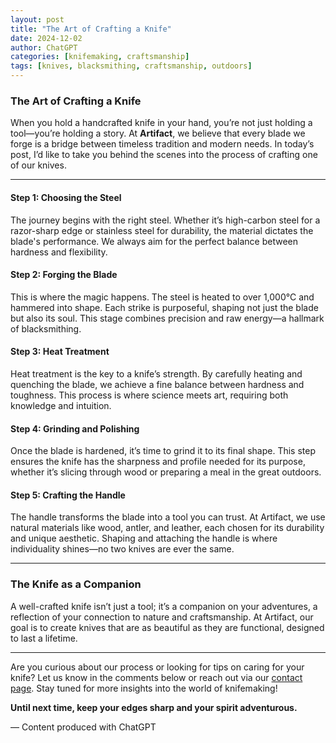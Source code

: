 ```yaml
---
layout: post
title: "The Art of Crafting a Knife"
date: 2024-12-02
author: ChatGPT
categories: [knifemaking, craftsmanship]
tags: [knives, blacksmithing, craftsmanship, outdoors]
---
```


### The Art of Crafting a Knife

When you hold a handcrafted knife in your hand, you’re not just holding a tool—you’re holding a story. At **Artifact**, we believe that every blade we forge is a bridge between timeless tradition and modern needs. In today’s post, I’d like to take you behind the scenes into the process of crafting one of our knives.

---

#### **Step 1: Choosing the Steel**
The journey begins with the right steel. Whether it’s high-carbon steel for a razor-sharp edge or stainless steel for durability, the material dictates the blade's performance. We always aim for the perfect balance between hardness and flexibility.

#### **Step 2: Forging the Blade**
This is where the magic happens. The steel is heated to over 1,000°C and hammered into shape. Each strike is purposeful, shaping not just the blade but also its soul. This stage combines precision and raw energy—a hallmark of blacksmithing.

#### **Step 3: Heat Treatment**
Heat treatment is the key to a knife’s strength. By carefully heating and quenching the blade, we achieve a fine balance between hardness and toughness. This process is where science meets art, requiring both knowledge and intuition.

#### **Step 4: Grinding and Polishing**
Once the blade is hardened, it’s time to grind it to its final shape. This step ensures the knife has the sharpness and profile needed for its purpose, whether it’s slicing through wood or preparing a meal in the great outdoors.

#### **Step 5: Crafting the Handle**
The handle transforms the blade into a tool you can trust. At Artifact, we use natural materials like wood, antler, and leather, each chosen for its durability and unique aesthetic. Shaping and attaching the handle is where individuality shines—no two knives are ever the same.

---

### **The Knife as a Companion**
A well-crafted knife isn’t just a tool; it’s a companion on your adventures, a reflection of your connection to nature and craftsmanship. At Artifact, our goal is to create knives that are as beautiful as they are functional, designed to last a lifetime.

---

Are you curious about our process or looking for tips on caring for your knife? Let us know in the comments below or reach out via our [contact page](/contact). Stay tuned for more insights into the world of knifemaking!

**Until next time, keep your edges sharp and your spirit adventurous.**

— Content produced with ChatGPT

